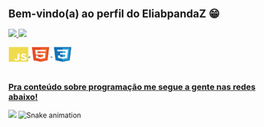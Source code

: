 ## Bem-vindo(a) ao perfil do EliabpandaZ 😁

 <div>
   <a href="https://github.com/EliabpandaZ">
   <img height="180em" src="https://github-readme-stats.vercel.app/api?username=EliabpandaZ&show_icons=true&theme=radical&include_all_commits=true&count_private=true"/>
   <img height="180em" src="https://github-readme-stats.vercel.app/api/top-langs/?username=EliabpandaZ&layout=compact&langs_count=6&theme=radical"/>

</div>
<div style="display: inline_block"><br>
  <img align="center" alt="Js" height="30" width="40" src="https://raw.githubusercontent.com/devicons/devicon/master/icons/javascript/javascript-plain.svg">
  <img align="center" alt="HTML" height="30" width="40" src="https://raw.githubusercontent.com/devicons/devicon/master/icons/html5/html5-original.svg">
  <img align="center" alt="CSS" height="30" width="40" src="https://raw.githubusercontent.com/devicons/devicon/master/icons/css3/css3-original.svg">
</div>
 
 <br>
 
  ### Pra conteúdo sobre programação me segue a gente nas redes abaixo!
 
<div> 
   
 <a href = "mailto:eliabmartinsirineu@gmail.com"><img src="https://img.shields.io/badge/-Gmail-%23333?style=for-the-badge&logo=gmail&logoColor=yellow" target="_blank"></a>
  ![Snake animation](https://github.com/EliabpandaZ/EliabpandaZ/blob/output/github-contribution-grid-snake.svg)

</div>

